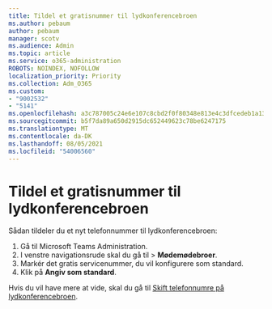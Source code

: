 ```yaml
---
title: Tildel et gratisnummer til lydkonferencebroen
ms.author: pebaum
author: pebaum
manager: scotv
ms.audience: Admin
ms.topic: article
ms.service: o365-administration
ROBOTS: NOINDEX, NOFOLLOW
localization_priority: Priority
ms.collection: Adm_O365
ms.custom:
- "9002532"
- "5141"
ms.openlocfilehash: a3c787005c24e6e107c8cbd2f0f80348e813e4c3dfcedeb1a132b798b1ef12bc
ms.sourcegitcommit: b5f7da89a650d2915dc652449623c78be6247175
ms.translationtype: MT
ms.contentlocale: da-DK
ms.lasthandoff: 08/05/2021
ms.locfileid: "54006560"
---
```

# <a name="assign-a-toll-free-number-to-your-audio-conferencing-bridge"></a>Tildel et gratisnummer til lydkonferencebroen

Sådan tildeler du et nyt telefonnummer til lydkonferencebroen:

1. Gå til Microsoft Teams Administration.
1. I venstre navigationsrude skal du gå til  >  **Mødemødebroer**.
1. Markér det gratis servicenummer, du vil konfigurere som standard.
1. Klik på **Angiv som standard**.

Hvis du vil have mere at vide, skal du gå til [Skift telefonnumre på lydkonferencebroen](/MicrosoftTeams/change-the-phone-numbers-on-your-audio-conferencing-bridge).
